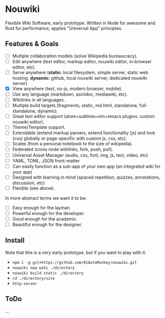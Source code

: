 # Nouwiki

Flexible Wiki Software, early prototype. Written in Node for awesome and Rust for performance, applies "Universal App" principles.

## Features & Goals

- [ ] Multiple collaboration models (solve Wikipedia bureaucracy).
- [ ] Edit anywhere (text editor, markup editor, nouwiki editor, in-browser editor, etc).
- [ ] Serve anywhere (**static:** local filesystem, simple server, static web hosting. **dynamic:** github, local nouwiki server, dedicated nouwiki server)
- [x] View anywhere (text, no-js, modern browser, mobile).
- [ ] Use any language (markdown, asciidoc, mediawiki, etc).
- [ ] Wikilinks in all languages.
- [ ] Multiple build targets (fragments, static, md.html, standalone, full-standalone, dynamic).
- [ ] Great text editor support (atom+sublime+vim+emacs plugins. custom nouwiki editor).
- [ ] Theme/Template support.
- [ ] Extendable (extend markup parsers, extend functionality (js) and look (css) globally or page-specific with custom js, css, etc).
- [ ] Scales (from a personal notebook to the size of wikipedia).
- [ ] Federated (cross node wikilinks, fork, push, pull).
- [ ] Universal Asset Manager (audio, css, font, img, js, text, video, etc)
- [ ] YAML, TOML, JSON front-matter
- [ ] Can easily function as a sub-app of your own app (an integrated wiki for your app)
- [ ] Designed with learning in mind (spaced repetition, quizzes, annotations, discussion, etc)
- [ ] Flexible (see above).

In more abstract terms we want it to be:

- [ ] Easy enough for the layman.
- [ ] Powerful enough for the developer.
- [ ] Good enough for the academic.
- [ ] Beautiful enough for the designer.

## Install

Note that this is a very early prototype, but if you want to play with it:

- `npm i -g git+https://github.com/01AutoMonkey/nouwiki.git`
- `nouwiki new wiki ./directory`
- `nouwiki build static ./directory`
- `cd ./directory/site`
- `http-server`

## ToDo

...
